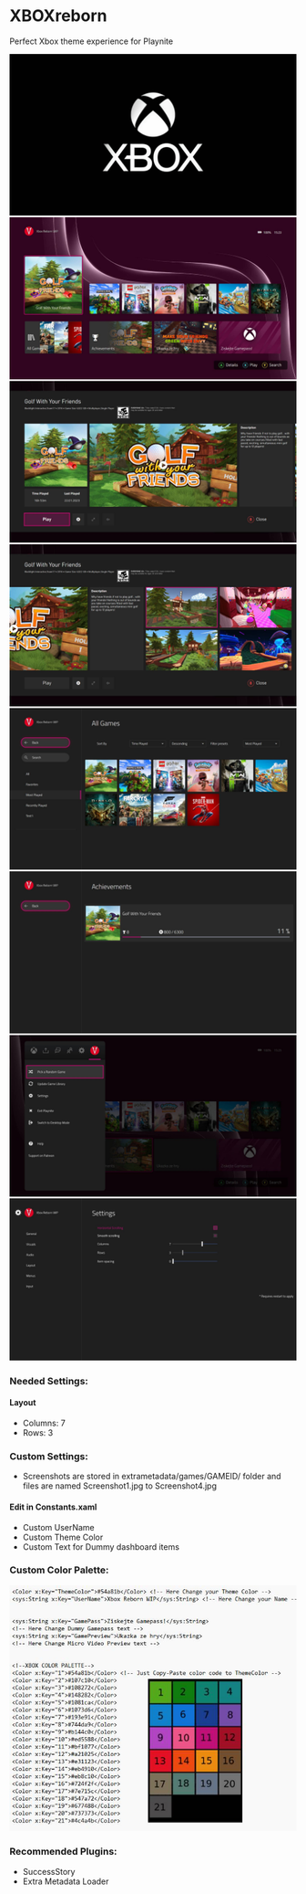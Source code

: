 # XBOXreborn
Perfect Xbox theme experience for Playnite

![Intro](Media/Intro.jpg)
![Main](Media/Main.jpg)
![Details1](Media/Details1.jpg)
![Details2](Media/Details2.jpg)
![AllGames](Media/AllGames.jpg)
![Achievements](Media/Achievements.jpg)
![Guide](Media/Guide.jpg)
![Settings](Media/Settings.jpg)


### Needed Settings:
#### Layout
* Columns: 7
* Rows: 3

### Custom Settings:
* Screenshots are stored in extrametadata/games/GAMEID/ folder and files are named Screenshot1.jpg to Screenshot4.jpg
#### Edit in Constants.xaml
* Custom UserName
* Custom Theme Color
* Custom Text for Dummy dashboard items

### Custom Color Palette:
![Palette](Media/Palette.jpg)



### Recommended Plugins:
* SuccessStory
* Extra Metadata Loader
